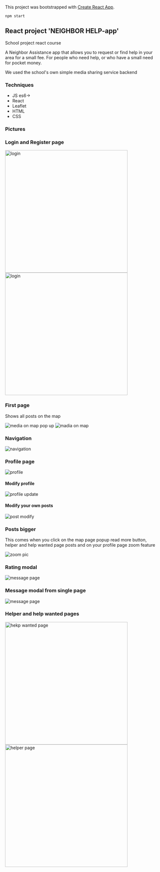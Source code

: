 This project was bootstrapped with [Create React App](https://github.com/facebook/create-react-app).
```
npm start
```


## React project 'NEIGHBOR HELP-app'

<p>
School project react course</p>
<p>
A Neighbor Assistance app that allows you to request or find help in your area for a small fee. For people who need help, or who have a small need for pocket money.</p>
<p>
We used the school's own simple media sharing service backend
  </p>
<h3>Techniques</h3>
<div>
<ul>
  <li>JS es6-></li>
  <li>React</li>
  <li>Leaflet</li>
  <li>HTML</li>
  <li>CSS</li>
  </ul>
</div>
<h3> Pictures</h3>
<div>
  <h3>Login and Register page</h3>
  <img src="https://github.com/mariksep/ReactProject/blob/master/public/pictures/login.JPG" alt="login" height="400" width="400">
    <img src="https://github.com/mariksep/ReactProject/blob/master/public/pictures/reg.JPG" alt="login" height="400" width="400">
  </div>
<div>
    <h3>First page </h3>
    <p>Shows all posts on the map</p>
    <img src="https://github.com/mariksep/ReactProject/blob/master/public/pictures/media.JPG" alt="media on map pop up">
    <img src="https://github.com/mariksep/ReactProject/blob/master/public/pictures/media2.JPG" alt="madia on map">
 </div>
 <div>
  <h3>Navigation </h3>
    <img src="https://github.com/mariksep/ReactProject/blob/master/public/pictures/nav.JPG" alt="navigation">
 </div>
  <div>
  <h3>Profile page </h3>
    <img src="https://github.com/mariksep/ReactProject/blob/master/public/pictures/profile.JPG" alt="profile">
   <div>
   <h4>Modify profile </h4>
    <img src="https://github.com/mariksep/ReactProject/blob/master/public/pictures/update.JPG" alt="profile update">
  </div>
  <div>
   <h4>Modify your own posts </h4>
    <img src="https://github.com/mariksep/ReactProject/blob/master/public/pictures/modify.JPG" alt="post modify">
  </div>
 </div>
 <div>
  <h3> Posts bigger</h3>
  <p>
This comes when you click on the map page popup read more button, helper and help wanted page posts and on your profile page zoom feature</p>
    <img src="https://github.com/mariksep/ReactProject/blob/master/public/pictures/zoom.JPG" alt="zoom pic">
 </div>
  <div>
    <h3>Rating modal</h3>
    <img src="https://github.com/mariksep/ReactProject/blob/master/public/rate.JPG" alt="message page">
 </div>
  <h3>Message modal from single page</h3>
    <img src="https://github.com/mariksep/ReactProject/blob/master/public/pictures/messages.JPG" alt="message page">
 </div>
   <div>
  <h3>Helper and help wanted pages</h3>
    <img src="https://github.com/mariksep/ReactProject/blob/master/public/pictures/helpwanted.JPG" alt="hekp wanted page" height="400" width="400">
      <img src="https://github.com/mariksep/ReactProject/blob/master/public/pictures/helpers.JPG" alt="helper page" height="400" width="400">
 </div>


